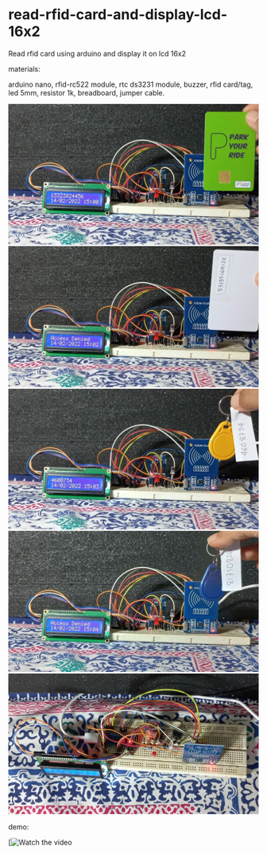 # read-rfid-card-and-display-lcd-16x2
Read rfid card using arduino and display it on lcd 16x2

materials:

arduino nano, rfid-rc522 module, rtc ds3231 module, buzzer, rfid card/tag, led 5mm, resistor 1k, breadboard, jumper cable.

![alt text](https://github.com/jenizar/read-rfid-card-and-display-lcd-16x2/blob/main/Screenshot/pic1.jpg)
![alt text](https://github.com/jenizar/read-rfid-card-and-display-lcd-16x2/blob/main/Screenshot/pic2.jpg)
![alt text](https://github.com/jenizar/read-rfid-card-and-display-lcd-16x2/blob/main/Screenshot/pic3.jpg)
![alt text](https://github.com/jenizar/read-rfid-card-and-display-lcd-16x2/blob/main/Screenshot/pic4.jpg)
![alt text](https://github.com/jenizar/read-rfid-card-and-display-lcd-16x2/blob/main/Screenshot/pic5.jpg)

demo:

[![Watch the video](https://www.instagram.com/p/CZ88QvdsRTM/)

